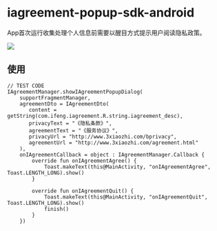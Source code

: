 # iagreement-popup-sdk-android
App首次运行收集处理个人信息前需要以醒目方式提示用户阅读隐私政策。


[![](https://jitpack.io/v/imifeng/iagreement-popup-sdk-android.svg)](https://jitpack.io/#imifeng/iagreement-popup-sdk-android)

## 使用
```
// TEST CODE
IAgreementManager.showIAgreementPopupDialog(
    supportFragmentManager,
    agreementDto = IAgreementDto(
       content = getString(com.ifeng.iagreement.R.string.iagreement_desc),
       privacyText = "《隐私条款》",
       agreementText = "《服务协议》",
       privacyUrl = "http://www.3xiaozhi.com/bprivacy",
       agreementUrl = "http://www.3xiaozhi.com/agreement.html"
    ),
    onIAgreementCallback = object : IAgreementManager.Callback {
        override fun onIAgreementAgree() {
            Toast.makeText(this@MainActivity, "onIAgreementAgree", Toast.LENGTH_LONG).show()
        }

        override fun onIAgreementQuit() {
            Toast.makeText(this@MainActivity, "onIAgreementQuit", Toast.LENGTH_LONG).show()
            finish()
        }
    })
```
